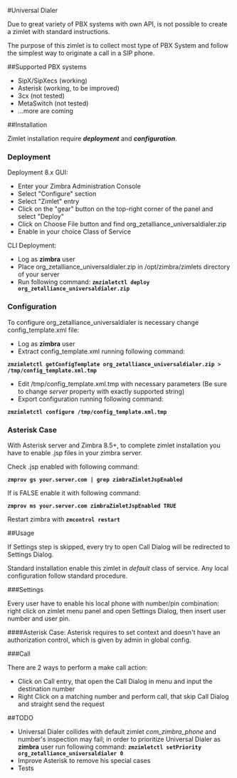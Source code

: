 #Universal Dialer

Due to great variety of PBX systems with own API, is not possible to create a zimlet with standard instructions.

The purpose of this zimlet is to collect most type of PBX System and follow the simplest way to originate a call in a SIP phone.

##Supported PBX systems

* SipX/SipXecs (working)
* Asterisk (working, to be improved)
* 3cx (not tested)
* MetaSwitch (not tested)
* ...more are coming

##Installation

Zimlet installation require **_deployment_** and **_configuration_**.

### Deployment

Deployment 8.x GUI:

* Enter your Zimbra Administration Console
* Select "Configure" section
* Select "Zimlet" entry
* Click on the "gear" button on the top-right corner of the panel and select "Deploy"
* Click on Choose File button and find org_zetalliance_universaldialer.zip
* Enable in your choice Class of Service



CLI Deployment:
* Log as **zimbra** user
* Place org_zetalliance_universaldialer.zip in /opt/zimbra/zimlets directory of your server
* Run following command: **`zmzimletctl deploy org_zetalliance_universaldialer.zip`**

### Configuration

To configure org_zetalliance_universaldialer is necessary change config_template.xml file:

* Log as **zimbra** user
* Extract config_template.xml running following command:

**`zmzimletctl getConfigTemplate org_zetalliance_universaldialer.zip > /tmp/config_template.xml.tmp`**

* Edit /tmp/config_template.xml.tmp with necessary parameters (Be sure to change *server* property with exactly supported string)
* Export configuration running following command:

**`zmzimletctl configure /tmp/config_template.xml.tmp`**

### Asterisk Case

With Asterisk server and Zimbra 8.5+, to complete zimlet installation you have to enable .jsp files in your zimbra server.

Check .jsp enabled with following command:

**`zmprov gs your.server.com | grep zimbraZimletJspEnabled`**

If is FALSE enable it with following command:

**`zmprov ms your.server.com zimbraZimletJspEnabled TRUE`**

Restart zimbra with **`zmcontrol restart`**

##Usage

If Settings step is skipped, every try to open Call Dialog will be redirected to Settings Dialog.

Standard installation enable this zimlet in _default_ class of service. Any local configuration follow standard procedure.

###Settings

Every user have to enable his local phone with number/pin combination:
right click on zimlet menu panel and open Settings Dialog, then insert user number and user pin.


####Asterisk Case:
Asterisk requires to set context and doesn't have an authorization control, which is given by admin in global config.


###Call

There are 2 ways to perform a make call action:
* Click on Call entry, that open the Call Dialog in menu and input the destination number
* Right Click on a matching number and perform call, that skip Call Dialog and straight send the request

##TODO

* Universal Dialer collides with default zimlet _com_zimbra_phone_ and number's inspection may fail;
in order to prioritize Universal Dialer as **zimbra** user run following command:
**`zmzimletctl setPriority org_zetalliance_universaldialer 0`**
* Improve Asterisk to remove his special cases
* Tests